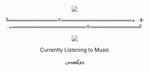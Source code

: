 <p align="center">  
<img src="https://media.discordapp.net/attachments/991837424139382835/1003905900794359858/VideoToGif_GIF.gif">
</p>
<p align="center">
    ╚═════════════⛧═══════════════════+⋅ ⋅✟⋅ ⋅+════════════════════⛧═════════════╝
<p align="center">  
<img src="https://komarev.com/ghpvc/?username=federa1&color=grey">
</p>
<p align="center">
Currently Listening to Music
<p align="center">
    <a href="https://federal.federa1.repl.co">دوكسبين</a>
